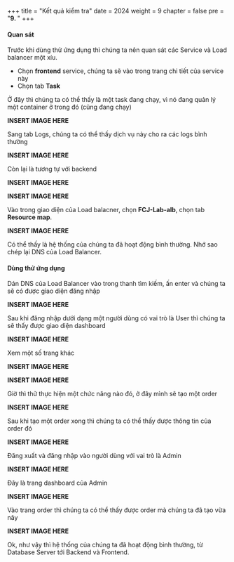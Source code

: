 +++
title = "Kết quả kiểm tra"
date = 2024
weight = 9
chapter = false
pre = "<b>9. </b>"
+++

#### Quan sát

Trước khi dùng thử ứng dụng thì chúng ta nên quan sát các Service và Load balancer một xíu.

- Chọn **frontend** service, chúng ta sẽ vào trong trang chi tiết của service này
- Chọn tab **Task**

Ở đây thì chúng ta có thể thấy là một task đang chạy, vì nó đang quản lý một container ở trong đó (cũng đang chạy)

**INSERT IMAGE HERE**

Sang tab Logs, chúng ta có thể thấy dịch vụ này cho ra các logs bình thường

**INSERT IMAGE HERE**

Còn lại là tương tự với backend

**INSERT IMAGE HERE**

**INSERT IMAGE HERE**

Vào trong giao diện của Load balacner, chọn **FCJ-Lab-alb**, chọn tab **Resource map**.

**INSERT IMAGE HERE**

Có thể thấy là hệ thống của chúng ta đã hoạt động bình thường. Nhớ sao chép lại DNS của Load Balancer.

#### Dùng thử ứng dụng

Dán DNS của Load Balancer vào trong thanh tìm kiếm, ấn enter và chúng ta sẽ có được giao diện đăng nhập

**INSERT IMAGE HERE**

Sau khi đăng nhập dưới dạng một người dùng có vai trò là User thì chúng ta sẽ thấy được giao diện dashboard

**INSERT IMAGE HERE**

Xem một số trang khác

**INSERT IMAGE HERE**

**INSERT IMAGE HERE**

Giờ thì thử thực hiện một chức năng nào đó, ở đây mình sẽ tạo một order

**INSERT IMAGE HERE**

Sau khi tạo một order xong thì chúng ta có thể thấy được thông tin của order đó

**INSERT IMAGE HERE**

Đăng xuất và đăng nhập vào người dùng với vai trò là Admin

**INSERT IMAGE HERE**

Đây là trang dashboard của Admin

**INSERT IMAGE HERE**

Vào trang order thì chúng ta có thể thấy được order mà chúng ta đã tạo vừa nãy

**INSERT IMAGE HERE**

Ok, như vậy thì hệ thống của chúng ta đã hoạt động bình thường, từ Database Server tới Backend và Frontend.
